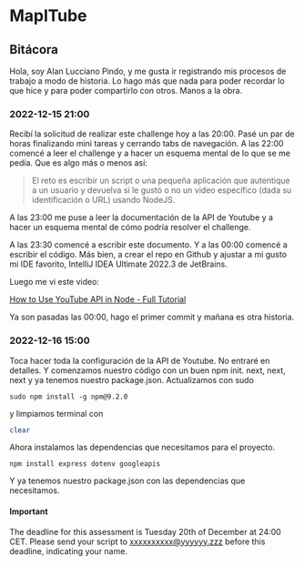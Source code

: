 #   MaplTube

##  Bitácora

Hola, soy Alan Lucciano Pindo, y me gusta ir registrando mis procesos de trabajo a modo de historia. 
Lo hago más que nada para poder recordar lo que hice y para poder compartirlo con otros.
Manos a la obra.


###  2022-12-15 21:00
Recibí la solicitud de realizar este challenge hoy a las 20:00.
Pasé un par de horas finalizando mini tareas y cerrando tabs de navegación.
A las 22:00 comencé a leer el challenge y a hacer un esquema mental de lo que se me pedía. Que es algo más o menos así:

> El reto es escribir un script o una pequeña aplicación que autentique a un usuario y devuelva si le gustó o no un video específico (dada su identificación o URL) usando NodeJS. 

A las 23:00 me puse a leer la documentación de la API de Youtube y a hacer un esquema mental de cómo podría resolver el challenge.

A las 23:30 comencé a escribir este documento. Y a las 00:00 comencé a escribir el código. Más bien, a crear el repo en Github y ajustar a mi gusto mi IDE favorito, IntelliJ IDEA Ultimate 2022.3 de JetBrains.

Luego me vi este video:

[How to Use YouTube API in Node - Full Tutorial](https://www.youtube.com/watch?v=3VHCxuxtuL8)

Ya son pasadas las 00:00, hago el primer commit y mañana es otra historia.

###  2022-12-16 15:00
Toca hacer toda la configuración de la API de Youtube. No entraré en detalles.
Y comenzamos nuestro código con un buen npm init.
next, next, next y ya tenemos nuestro package.json.
Actualizamos con sudo
```node
sudo npm install -g npm@9.2.0
```
y limpiamos terminal con 
```bash
clear
```
Ahora instalamos las dependencias que necesitamos para el proyecto.
```node
npm install express dotenv googleapis
```
Y ya tenemos nuestro package.json con las dependencias que necesitamos.



#### Important
The deadline for this assessment is Tuesday 20th of December at 24:00 CET. 
Please send your script to xxxxxxxxxx@yyyyyy.zzz before this deadline, indicating your name.